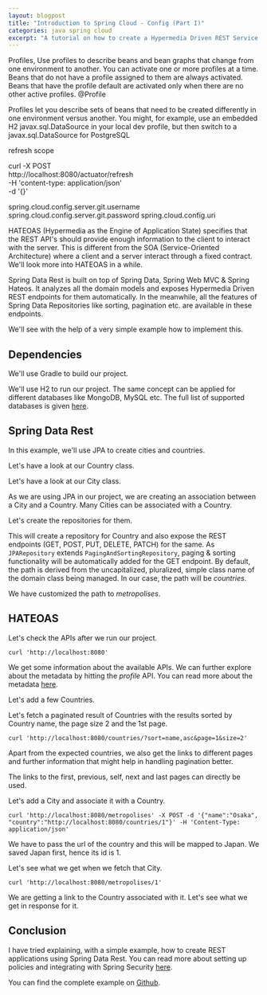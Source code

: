 ```yaml
---
layout: blogpost
title: "Introduction to Spring Cloud - Config (Part I)"
categories: java spring cloud
excerpt: "A tutorial on how to create a Hypermedia Driven REST Service using Spring Boot"
---
```


Profiles, 
 Use profiles to describe beans and bean graphs that change from one environment to another. You can activate one or more profiles at a time. Beans that do not have a profile assigned to them are always activated. Beans that have the profile default are activated only when there are no other active profiles.
 @Profile
 
 Profiles let you describe sets of beans that need to be created differently in one environment versus another. You might, for example, use an embedded H2 javax.sql.DataSource in your local dev profile, but then switch to a javax.sql.DataSource for PostgreSQL

refresh scope

curl -X POST \
  http://localhost:8080/actuator/refresh \
  -H 'content-type: application/json' \
  -d '{}'
  
  
spring.cloud.config.server.git.username
spring.cloud.config.server.git.password
spring.cloud.config.uri

HATEOAS (Hypermedia as the Engine of Application State) specifies that the REST API's 
should provide enough information to the client to interact with the server. 
This is different from the SOA (Service-Oriented Architecture) where a client 
and a server interact through a fixed contract. We'll look more into HATEOAS in a while.

Spring Data Rest is built on top of Spring Data, Spring Web MVC & Spring Hateos. 
It analyzes all the domain models and exposes Hypermedia Driven REST endpoints 
for them automatically. In the meanwhile, all the features of Spring Data Repositories
like sorting, pagination etc. are available in these endpoints. 

We'll see with the help of a very simple example how to implement this.

## Dependencies

We'll use Gradle to build our project.

<script src="https://gist.github.com/mohitsinha/63bbced7d613c88913ffcbe8cf835054.js"></script>

We'll use H2 to run our project. The same concept can be applied for different databases 
like MongoDB, MySQL etc. The full list of supported databases is given 
[here](https://docs.spring.io/spring-data/rest/docs/current/reference/html/#getting-started.bootstrap).

## Spring Data Rest

In this example, we'll use JPA to create cities and countries.

Let's have a look at our Country class.

<script src="https://gist.github.com/mohitsinha/5133fa2253f56303c817e1247173bc99.js"></script>

Let's have a look at our City class.

<script src="https://gist.github.com/mohitsinha/32d1d95bcd90400c980ea70b7968269d.js"></script>

As we are using JPA in our project, we are creating an association between a City and a Country. 
Many Cities can be associated with a Country.

Let's create the repositories for them.

<script src="https://gist.github.com/mohitsinha/ecfa9307f01184cf04343bc818abf6a1.js"></script>

This will create a repository for Country and also expose the REST endpoints (GET, POST, PUT, DELETE, PATCH) for the same. 
As `JPARepository` extends `PagingAndSortingRepository`, paging & sorting functionality will be automatically added for the GET endpoint. 
By default, the path is derived from the uncapitalized, pluralized, simple class name of the domain class being managed. 
In our case, the path will be _countries_.

<script src="https://gist.github.com/mohitsinha/4909bfffdb1261776f054da98ce56aef.js"></script>

We have customized the path to _metropolises_.

## HATEOAS

Let's check the APIs after we run our project.

`curl 'http://localhost:8080'`

<script src="https://gist.github.com/mohitsinha/45ef59569d763f0f39aac0e9bfc993a0.js"></script>
   
We get some information about the available APIs. We can further explore about the metadata by 
hitting the _profile_ API. You can read more about the metadata 
[here](https://docs.spring.io/spring-data/rest/docs/current/reference/html/#metadata).

Let's add a few Countries.

<script src="https://gist.github.com/mohitsinha/03ffa6c89f1f50d41fadd65546f6cfc6.js"></script>

Let's fetch a paginated result of Countries with the results sorted by Country name, the 
page size 2 and the 1st page.

`curl 'http://localhost:8080/countries/?sort=name,asc&page=1&size=2'`

<script src="https://gist.github.com/mohitsinha/31a61a516e4cc1edcc2115a69af0de9a.js"></script>

Apart from the expected countries, we also get the links to different pages and 
further information that might help in handling pagination better. 

The links to the first, previous, self, next and last pages can directly be used.

Let's add a City and associate it with a Country.

`curl 'http://localhost:8080/metropolises' -X POST -d '{"name":"Osaka", "country":"http://localhost:8080/countries/1"}' -H 'Content-Type: application/json'`

We have to pass the url of the country and this will be mapped to Japan. 
We saved Japan first, hence its id is 1.

Let's see what we get when we fetch that City.

`curl 'http://localhost:8080/metropolises/1'`

<script src="https://gist.github.com/mohitsinha/73ca2d35dee35cb6e2d0e614fd34b1b1.js"></script>

We are getting a link to the Country associated with it. 
Let's see what we get in response for it. 

<script src="https://gist.github.com/mohitsinha/84be4347541b040e1e3b44826e577131.js"></script>

## Conclusion

I have tried explaining, with a simple example, how to create REST applications using Spring 
Data Rest. You can read more about setting up policies and integrating with Spring Security 
[here](https://docs.spring.io/spring-data/rest/docs/current/reference/html/#security).

You can find the complete example on [Github](https://github.com/mohitsinha/tutorials/tree/master/hateoas-spring-data-rest-example).
